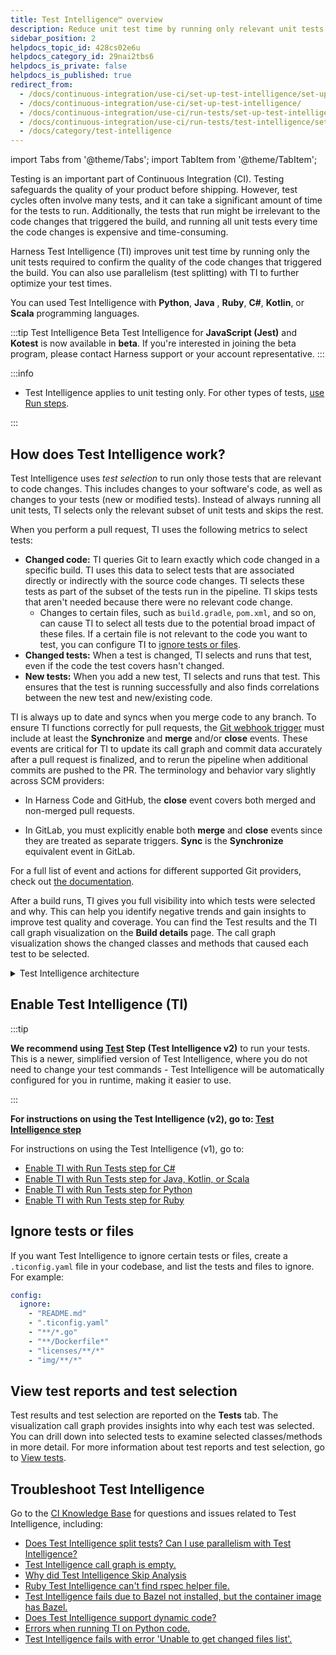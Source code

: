 ```yaml
---
title: Test Intelligence™ overview
description: Reduce unit test time by running only relevant unit tests.
sidebar_position: 2
helpdocs_topic_id: 428cs02e6u
helpdocs_category_id: 29nai2tbs6
helpdocs_is_private: false
helpdocs_is_published: true
redirect_from:
  - /docs/continuous-integration/use-ci/set-up-test-intelligence/set-up-test-intelligence
  - /docs/continuous-integration/use-ci/set-up-test-intelligence/
  - /docs/continuous-integration/use-ci/run-tests/set-up-test-intelligence
  - /docs/continuous-integration/use-ci/run-tests/test-intelligence/set-up-test-intelligence
  - /docs/category/test-intelligence
---
```


import Tabs from '@theme/Tabs';
import TabItem from '@theme/TabItem';

Testing is an important part of Continuous Integration (CI). Testing safeguards the quality of your product before shipping. However, test cycles often involve many tests, and it can take a significant amount of time for the tests to run. Additionally, the tests that run might be irrelevant to the code changes that triggered the build, and running all unit tests every time the code changes is expensive and time-consuming.

Harness Test Intelligence (TI) improves unit test time by running only the unit tests required to confirm the quality of the code changes that triggered the build. You can also use parallelism (test splitting) with TI to further optimize your test times.

You can used Test Intelligence with  **Python**, **Java** , **Ruby**, **C#**, **Kotlin**, or **Scala** programming languages.

:::tip Test Intelligence Beta
Test Intelligence for **JavaScript (Jest)** and **Kotest** is now available in **beta**. If you're interested in joining the beta program, please contact Harness support or your account representative.
:::

:::info

- Test Intelligence applies to unit testing only. For other types of tests, [use Run steps](../run-step-settings.md).

:::

## How does Test Intelligence work?

Test Intelligence uses _test selection_ to run only those tests that are relevant to code changes. This includes changes to your software's code, as well as changes to your tests (new or modified tests). Instead of always running all unit tests, TI selects only the relevant subset of unit tests and skips the rest.

When you perform a pull request, TI uses the following metrics to select tests:

- **Changed code:** TI queries Git to learn exactly which code changed in a specific build. TI uses this data to select tests that are associated directly or indirectly with the source code changes. TI selects these tests as part of the subset of the tests run in the pipeline. TI skips tests that aren't needed because there were no relevant code change.
  - Changes to certain files, such as `build.gradle`, `pom.xml`, and so on, can cause TI to select all tests due to the potential broad impact of these files. If a certain file is not relevant to the code you want to test, you can configure TI to [ignore tests or files](#ignore-tests-or-files).
- **Changed tests:** When a test is changed, TI selects and runs that test, even if the code the test covers hasn't changed.
- **New tests:** When you add a new test, TI selects and runs that test. This ensures that the test is running successfully and also finds correlations between the new test and new/existing code.

TI is always up to date and syncs when you merge code to any branch. To ensure TI functions correctly for pull requests, the [Git webhook trigger](/docs/platform/triggers/triggers-reference/) must include at least the **Synchronize** and **merge** and/or **close** events. These events are critical for TI to update its call graph and commit data accurately after a pull request is finalized, and to rerun the pipeline when additional commits are pushed to the PR. The terminology and behavior vary slightly across SCM providers:

- In Harness Code and GitHub, the **close** event covers both merged and non-merged pull requests.

- In GitLab, you must explicitly enable both **merge** and **close** events since they are treated as separate triggers. **Sync** is the **Synchronize** equivalent event in GitLab.

For a full list of event and actions for different supported Git providers, check out [the documentation](/docs/platform/triggers/triggers-reference#event-and-actions).

After a build runs, TI gives you full visibility into which tests were selected and why. This can help you identify negative trends and gain insights to improve test quality and coverage. You can find the Test results and the TI call graph visualization on the **Build details** page. The call graph visualization shows the changed classes and methods that caused each test to be selected.

<details>
<summary>Test Intelligence architecture</summary>

Test Intelligence is comprised of a TI service, a Test Runner Agent, and the **Test** step.

- **TI service:** The TI service manages the data about repositories, git-commit graphs, test results, and call graphs. When a build runs, TI service uses a list of added/modified files with the call graph to identify which tests to run.
  - The TI service can receive real-time Git webhook notifications for any commit or merge. The TI service pulls the Git commit-graph and other metadata from Git for test selection.
  - When the TI Test Runner Agent sends a call graph generated from a PR, the TI service keeps that data in a staging area in case the PR doesn't get merged into the target branch (such as `main`). Once the TI receives the merge notification from Git, it updates and inserts the partial call graph with the target branch's call graph.
- **Test Runner Agent:** The Test Runner Agent runs on the build infrastructure. It's responsible for communicating with the TI service. Whenever a **Test** step initializes, the Test Runner Agent provides the TI service with the build number, commit-id, and other details, and the TI service returns the list of selected tests. The Test Runner Agent runs the selected tests. After all the tests run, the Agent parses the test results and uploads the results along with the newly-generated call graph.
- **Test step:** While you can also run tests in a [Run step](../run-step-settings.md), to enable Test Intelligence, you must use the **Test** step. TI identifies the programming language and uses the **Test** step to run the selected tests in that step's container. The **Test** step, through the Test Runner Agent, parses the test results and returns the results to the TI service.

</details>

## Enable Test Intelligence (TI)

:::tip

**We recommend using [**Test**](./tests-v2.md) Step (Test Intelligence v2)** to run your tests. This is a newer, simplified version of Test Intelligence, where you do not need to change your test commands - Test Intelligence will be automatically configured for you in runtime, making it easier to use.

:::



**For instructions on using the Test Intelligence (v2), go to: [Test Intelligence step](./tests-v2.md)**

For instructions on using the Test Intelligence (v1), go to:

- [Enable TI with Run Tests step for C#](./tests-v1/ti-for-csharp.md)
- [Enable TI with Run Tests step for Java, Kotlin, or Scala](./tests-v1/ti-for-java-kotlin-scala.md)
- [Enable TI with Run Tests step for Python](./tests-v1/ti-for-python.md)
- [Enable TI with Run Tests step for Ruby](./tests-v1/ti-for-ruby.md)


## Ignore tests or files

If you want Test Intelligence to ignore certain tests or files, create a `.ticonfig.yaml` file in your codebase, and list the tests and files to ignore. For example:

```yaml
config:
  ignore:
    - "README.md"
    - ".ticonfig.yaml"
    - "**/*.go"
    - "**/Dockerfile*"
    - "licenses/**/*"
    - "img/**/*"
```

## View test reports and test selection

Test results and test selection are reported on the **Tests** tab. The visualization call graph provides insights into why each test was selected. You can drill down into selected tests to examine selected classes/methods in more detail. For more information about test reports and test selection, go to [View tests](./viewing-tests.md).

## Troubleshoot Test Intelligence

Go to the [CI Knowledge Base](/kb/continuous-integration/continuous-integration-faqs) for questions and issues related to Test Intelligence, including:

* [Does Test Intelligence split tests? Can I use parallelism with Test Intelligence?](/kb/continuous-integration/continuous-integration-faqs/#does-test-intelligence-split-tests-why-would-i-use-test-splitting-with-test-intelligence)
* [Test Intelligence call graph is empty.](/kb/continuous-integration/continuous-integration-faqs/#on-the-tests-tab-the-test-intelligence-call-graph-is-empty-and-says-no-call-graph-is-created-when-all-tests-are-run)
* [Why did Test Intelligence Skip Analysis](/kb/continuous-integration/continuous-integration-faqs/#why-did-test-intelligence-skip-analysis)
* [Ruby Test Intelligence can't find rspec helper file.](/kb/continuous-integration/continuous-integration-faqs/#ruby-test-intelligence-cant-find-rspec-helper-file)
* [Test Intelligence fails due to Bazel not installed, but the container image has Bazel.](/kb/continuous-integration/continuous-integration-faqs/#test-intelligence-fails-due-to-bazel-not-installed-but-the-container-image-has-bazel)
* [Does Test Intelligence support dynamic code?](/kb/continuous-integration/continuous-integration-faqs/#does-test-intelligence-support-dynamic-code)
* [Errors when running TI on Python code.](/kb/continuous-integration/continuous-integration-faqs/#python-test-intelligence-errors)
* [Test Intelligence fails with error 'Unable to get changed files list'.](/kb/continuous-integration/continuous-integration-faqs/#test-intelligence-fails-with-error-unable-to-get-changed-files-list)
